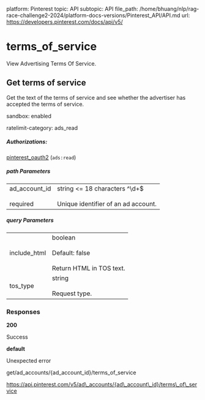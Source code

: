 platform: Pinterest
topic: API
subtopic: API
file_path: /home/bhuang/nlp/rag-race-challenge2-2024/platform-docs-versions/Pinterest_API/API.md
url: https://developers.pinterest.com/docs/api/v5/

# [](#tag/terms_of_service)terms\_of\_service

View Advertising Terms Of Service.

## [](#operation/terms_of_service/get)Get terms of service

Get the text of the terms of service and see whether the advertiser has accepted the terms of service.

sandbox: enabled

ratelimit-category: ads\_read

##### Authorizations:

[pinterest\_oauth2](#section/Authentication/pinterest_oauth2) (`ads:read`)

##### path Parameters

|     |     |
| --- | --- |
| ad\_account\_id<br><br>required | string <= 18 characters ^\\d+$<br><br>Unique identifier of an ad account. |

##### query Parameters

|     |     |
| --- | --- |
| include\_html | boolean<br><br>Default: false<br><br>Return HTML in TOS text. |
| tos\_type | string<br><br>Request type. |

### Responses

**200**

Success

**default**

Unexpected error

get/ad\_accounts/{ad\_account\_id}/terms\_of\_service

https://api.pinterest.com/v5/ad\_accounts/{ad\_account\_id}/terms\_of\_service